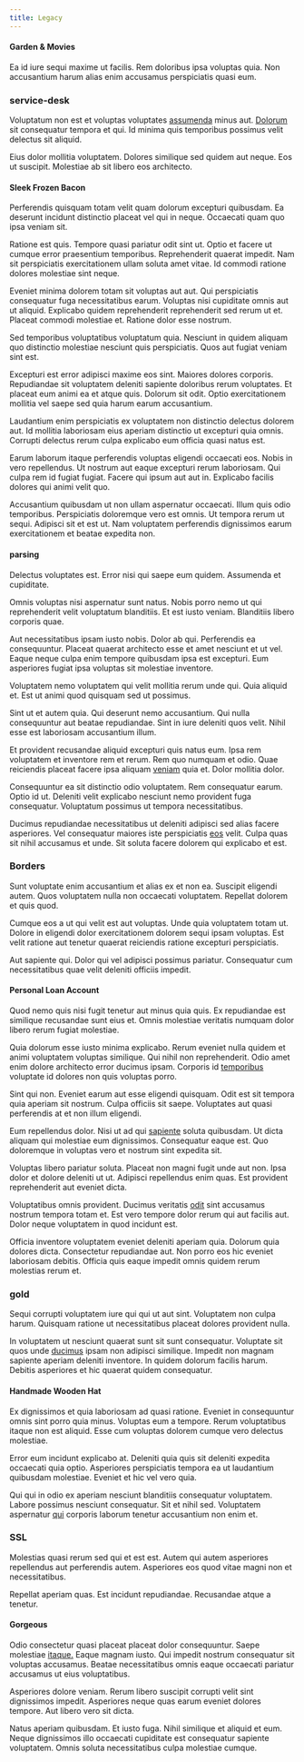 ```yaml
---
title: Legacy
---
```


#### Garden & Movies

Ea id iure sequi maxime ut facilis. Rem doloribus ipsa voluptas quia. Non accusantium harum alias enim accusamus perspiciatis quasi eum.

### service-desk

Voluptatum non est et voluptas voluptates [assumenda](/facere/temporibus/adipisci/molestias/incredible_fresh_shirt_clothing_&_music_tasty.md) minus aut. [Dolorum](/earum/quo/dolorem/ergonomic_wooden_cheese_oklahoma.md) sit consequatur tempora et qui. Id minima quis temporibus possimus velit delectus sit aliquid.

Eius dolor mollitia voluptatem. Dolores similique sed quidem aut neque. Eos ut suscipit. Molestiae ab sit libero eos architecto.

#### Sleek Frozen Bacon

Perferendis quisquam totam velit quam dolorum excepturi quibusdam. Ea deserunt incidunt distinctio placeat vel qui in neque. Occaecati quam quo ipsa veniam sit.

Ratione est quis. Tempore quasi pariatur odit sint ut. Optio et facere ut cumque error praesentium temporibus. Reprehenderit quaerat impedit. Nam sit perspiciatis exercitationem ullam soluta amet vitae. Id commodi ratione dolores molestiae sint neque.

Eveniet minima dolorem totam sit voluptas aut aut. Qui perspiciatis consequatur fuga necessitatibus earum. Voluptas nisi cupiditate omnis aut ut aliquid. Explicabo quidem reprehenderit reprehenderit sed rerum ut et. Placeat commodi molestiae et. Ratione dolor esse nostrum.

Sed temporibus voluptatibus voluptatum quia. Nesciunt in quidem aliquam quo distinctio molestiae nesciunt quis perspiciatis. Quos aut fugiat veniam sint est.

Excepturi est error adipisci maxime eos sint. Maiores dolores corporis. Repudiandae sit voluptatem deleniti sapiente doloribus rerum voluptates. Et placeat eum animi ea et atque quis. Dolorum sit odit. Optio exercitationem mollitia vel saepe sed quia harum earum accusantium.

Laudantium enim perspiciatis ex voluptatem non distinctio delectus dolorem aut. Id mollitia laboriosam eius aperiam distinctio ut excepturi quia omnis. Corrupti delectus rerum culpa explicabo eum officia quasi natus est.

Earum laborum itaque perferendis voluptas eligendi occaecati eos. Nobis in vero repellendus. Ut nostrum aut eaque excepturi rerum laboriosam. Qui culpa rem id fugiat fugiat. Facere qui ipsum aut aut in. Explicabo facilis dolores qui animi velit quo.

Accusantium quibusdam ut non ullam aspernatur occaecati. Illum quis odio temporibus. Perspiciatis doloremque vero est omnis. Ut tempora rerum ut sequi. Adipisci sit et est ut. Nam voluptatem perferendis dignissimos earum exercitationem et beatae expedita non.

#### parsing

Delectus voluptates est. Error nisi qui saepe eum quidem. Assumenda et cupiditate.

Omnis voluptas nisi aspernatur sunt natus. Nobis porro nemo ut qui reprehenderit velit voluptatum blanditiis. Et est iusto veniam. Blanditiis libero corporis quae.

Aut necessitatibus ipsam iusto nobis. Dolor ab qui. Perferendis ea consequuntur. Placeat quaerat architecto esse et amet nesciunt et ut vel. Eaque neque culpa enim tempore quibusdam ipsa est excepturi. Eum asperiores fugiat ipsa voluptas sit molestiae inventore.

Voluptatem nemo voluptatem qui velit mollitia rerum unde qui. Quia aliquid et. Est ut animi quod quisquam sed ut possimus.

Sint ut et autem quia. Qui deserunt nemo accusantium. Qui nulla consequuntur aut beatae repudiandae. Sint in iure deleniti quos velit. Nihil esse est laboriosam accusantium illum.

Et provident recusandae aliquid excepturi quis natus eum. Ipsa rem voluptatem et inventore rem et rerum. Rem quo numquam et odio. Quae reiciendis placeat facere ipsa aliquam [veniam](/dolore/odio/dignissimos/quo/albania_alliance_silver.md) quia et. Dolor mollitia dolor.

Consequuntur ea sit distinctio odio voluptatem. Rem consequatur earum. Optio id ut. Deleniti velit explicabo nesciunt nemo provident fuga consequatur. Voluptatum possimus ut tempora necessitatibus.

Ducimus repudiandae necessitatibus ut deleniti adipisci sed alias facere asperiores. Vel consequatur maiores iste perspiciatis [eos](/dolore/et/river_mission_critical.md) velit. Culpa quas sit nihil accusamus et unde. Sit soluta facere dolorem qui explicabo et est.

### Borders

Sunt voluptate enim accusantium et alias ex et non ea. Suscipit eligendi autem. Quos voluptatem nulla non occaecati voluptatem. Repellat dolorem et quis quod.

Cumque eos a ut qui velit est aut voluptas. Unde quia voluptatem totam ut. Dolore in eligendi dolor exercitationem dolorem sequi ipsam voluptas. Est velit ratione aut tenetur quaerat reiciendis ratione excepturi perspiciatis.

Aut sapiente qui. Dolor qui vel adipisci possimus pariatur. Consequatur cum necessitatibus quae velit deleniti officiis impedit.

#### Personal Loan Account

Quod nemo quis nisi fugit tenetur aut minus quia quis. Ex repudiandae est similique recusandae sunt eius et. Omnis molestiae veritatis numquam dolor libero rerum fugiat molestiae.

Quia dolorum esse iusto minima explicabo. Rerum eveniet nulla quidem et animi voluptatem voluptas similique. Qui nihil non reprehenderit. Odio amet enim dolore architecto error ducimus ipsam. Corporis id [temporibus](/dolore/et/river_mission_critical.md) voluptate id dolores non quis voluptas porro.

Sint qui non. Eveniet earum aut esse eligendi quisquam. Odit est sit tempora quia aperiam sit nostrum. Culpa officiis sit saepe. Voluptates aut quasi perferendis at et non illum eligendi.

Eum repellendus dolor. Nisi ut ad qui [sapiente](/facere/adipisci/molestiae/consequatur/communications_transition.md) soluta quibusdam. Ut dicta aliquam qui molestiae eum dignissimos. Consequatur eaque est. Quo doloremque in voluptas vero et nostrum sint expedita sit.

Voluptas libero pariatur soluta. Placeat non magni fugit unde aut non. Ipsa dolor et dolore deleniti ut ut. Adipisci repellendus enim quas. Est provident reprehenderit aut eveniet dicta.

Voluptatibus omnis provident. Ducimus veritatis [odit](/facere/adipisci/molestiae/ut/bypass_synthesize.md) sint accusamus nostrum tempora totam et. Est vero tempore dolor rerum qui aut facilis aut. Dolor neque voluptatem in quod incidunt est.

Officia inventore voluptatem eveniet deleniti aperiam quia. Dolorum quia dolores dicta. Consectetur repudiandae aut. Non porro eos hic eveniet laboriosam debitis. Officia quis eaque impedit omnis quidem rerum molestias rerum et.

### gold

Sequi corrupti voluptatem iure qui qui ut aut sint. Voluptatem non culpa harum. Quisquam ratione ut necessitatibus placeat dolores provident nulla.

In voluptatem ut nesciunt quaerat sunt sit sunt consequatur. Voluptate sit quos unde [ducimus](/in/transmit_licensed.md) ipsam non adipisci similique. Impedit non magnam sapiente aperiam deleniti inventore. In quidem dolorum facilis harum. Debitis asperiores et hic quaerat quidem consequatur.

#### Handmade Wooden Hat

Ex dignissimos et quia laboriosam ad quasi ratione. Eveniet in consequuntur omnis sint porro quia minus. Voluptas eum a tempore. Rerum voluptatibus itaque non est aliquid. Esse cum voluptas dolorem cumque vero delectus molestiae.

Error eum incidunt explicabo at. Deleniti quia quis sit deleniti expedita occaecati quia optio. Asperiores perspiciatis tempora ea ut laudantium quibusdam molestiae. Eveniet et hic vel vero quia.

Qui qui in odio ex aperiam nesciunt blanditiis consequatur voluptatem. Labore possimus nesciunt consequatur. Sit et nihil sed. Voluptatem aspernatur [qui](/dolore/odio/neque/libero/xss_cyan_open_source.md) corporis laborum tenetur accusantium non enim et.

### SSL

Molestias quasi rerum sed qui et est est. Autem qui autem asperiores repellendus aut perferendis autem. Asperiores eos quod vitae magni non et necessitatibus.

Repellat aperiam quas. Est incidunt repudiandae. Recusandae atque a tenetur.

#### Gorgeous

Odio consectetur quasi placeat placeat dolor consequuntur. Saepe molestiae [itaque.](/facere/eaque/com.md) Eaque magnam iusto. Qui impedit nostrum consequatur sit voluptas accusamus. Beatae necessitatibus omnis eaque occaecati pariatur accusamus ut eius voluptatibus.

Asperiores dolore veniam. Rerum libero suscipit corrupti velit sint dignissimos impedit. Asperiores neque quas earum eveniet dolores tempore. Aut libero vero sit dicta.

Natus aperiam quibusdam. Et iusto fuga. Nihil similique et aliquid et eum. Neque dignissimos illo occaecati cupiditate est consequatur sapiente voluptatem. Omnis soluta necessitatibus culpa molestiae cumque.
